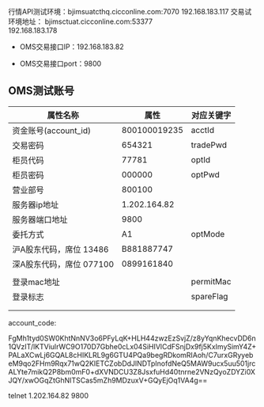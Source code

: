 



行情API测试环境：bjimsuatcthq.cicconline.com:7070 
192.168.183.117
交易试环境地址： bjimsctuat.cicconline.com:53377  
192.168.183.178



- OMS交易接口IP：192.168.183.82

- OMS交易接口port：9800







## OMS测试账号

| 属性名称                  | 属性         | 对应关键字 |
| ------------------------- | ------------ | ---------- |
| 资金账号(account_id)      | 800100019235 | acctId     |
| 交易密码                  | 654321       | tradePwd   |
| 柜员代码                  | 77781        | optId      |
| 柜员密码                  | 000000       | optPwd     |
| 营业部号                  | 800100       |            |
| 服务器ip地址              | 1.202.164.82 |            |
| 服务器端口地址            | 9800         |            |
| 委托方式                  | A1           | optMode    |
| 沪A股东代码，席位  13486  | B881887747   |            |
| 深A股东代码，席位  077100 | 0899161840   |            |
|                           |              |            |
| 登录mac地址               |              | permitMac  |
| 登录标志                  |              | spareFlag  |
|                           |              |            |
|                           |              |            |

account_code:

FgMh1tyd0SW0KhtNnNV3o6PFyLqK+HLH44zwzEzSvjZ/z8yYqnKhecvDD6n1QVzIT/lKTViulrWC9O170D7Gbhe0cLx04SiHIVlCdFSnjDx9fj5KxImySimY4Z+PALaXCwLj6GQAL8cHIKLRL9g6GTU4PQa9begRDkomRIAoh/C7urxGRyyebeM9qo2FHm9Rqx71wQ2KIETCZobDdJlNDTpInofdNeQ5MAW9ucx5uu501jrcALYte7mikQ2P8bm0mF0+dXVNDCU3Z8JsxfuHd40tnrne2VNzQyoZDYZi0XJQY/xwOGqZtGhNITSCas5mZh9MDzuxV+GQyEjOq1VA4g==



telnet 1.202.164.82 9800
